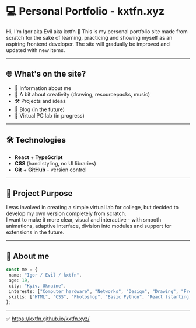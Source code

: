 # 💻 Personal Portfolio - kxtfn.xyz

Hi, I'm Igor aka Evil aka kxtfn 👾 
This is my personal portfolio site made from scratch for the sake of learning, practicing and showing myself as an aspiring frontend developer. The site will gradually be improved and updated with new items.

---

## 🌐 What's on the site?

- 🧠 Information about me
- 🎨 A bit about creativity (drawing, resourcepacks, music)
- 🛠 Projects and ideas
- 📖 Blog (in the future)
- 🧪 Virtual PC lab (in progress)

---

## 🛠️ Technologies

- **React** + **TypeScript**
- **CSS** (hand styling, no UI libraries)
- **Git** + **GitHub** - version control

---

## 🎯 Project Purpose

I was involved in creating a simple virtual lab for college, but decided to develop my own version completely from scratch.  
I want to make it more clear, visual and interactive - with smooth animations, adaptive interface, division into modules and support for extensions in the future.

---

## 🧠 About me

```ts
const me = {
 name: "Igor / Evil / kxtfn",
 age: 19,
 city: "Kyiv, Ukraine",
 interests: ["Computer hardware", "Networks", "Design", "Drawing", "Frontend"],
 skills: ["HTML", "CSS", "Photoshop", "Basic Python", "React (starting)", "TS (in process)"],
};
```
---

✅ https://kxtfn.github.io/kxtfn.xyz/
